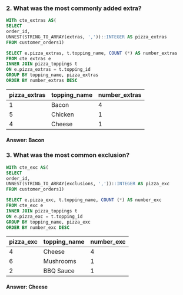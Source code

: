
### 2. What was the most commonly added extra?

````sql
WITh cte_extras AS(
SELECT 
order_id, 
UNNEST(STRING_TO_ARRAY(extras, ','))::INTEGER AS pizza_extras
FROM customer_orders1)

SELECT e.pizza_extras, t.topping_name, COUNT (*) AS number_extras
FROM cte_extras e 
INNER JOIN pizza_toppings t 
ON e.pizza_extras = t.topping_id 
GROUP BY topping_name, pizza_extras
ORDER BY number_extras DESC
````


|pizza_extras|topping_name|number_extras|
--------------|------------|----------|
|             1|Bacon      |         4|
|             5|Chicken      |         1|
|             4|Cheese       |         1|

#### Answer: Bacon

### 3. What was the most common exclusion?

````sql
WITh cte_exc AS(
SELECT 
order_id, 
UNNEST(STRING_TO_ARRAY(exclusions, ','))::INTEGER AS pizza_exc
FROM customer_orders1)

SELECT e.pizza_exc, t.topping_name, COUNT (*) AS number_exc
FROM cte_exc e  
INNER JOIN pizza_toppings t 
ON e.pizza_exc = t.topping_id 
GROUP BY topping_name, pizza_exc
ORDER BY number_exc DESC
````

|pizza_exc|topping_name|number_exc|
--------------|------------|----------|
|             4|Cheese     |         4|
|             6|Mushrooms      |         1|
|             2|BBQ Sauce       |         1|

#### Answer: Cheese
